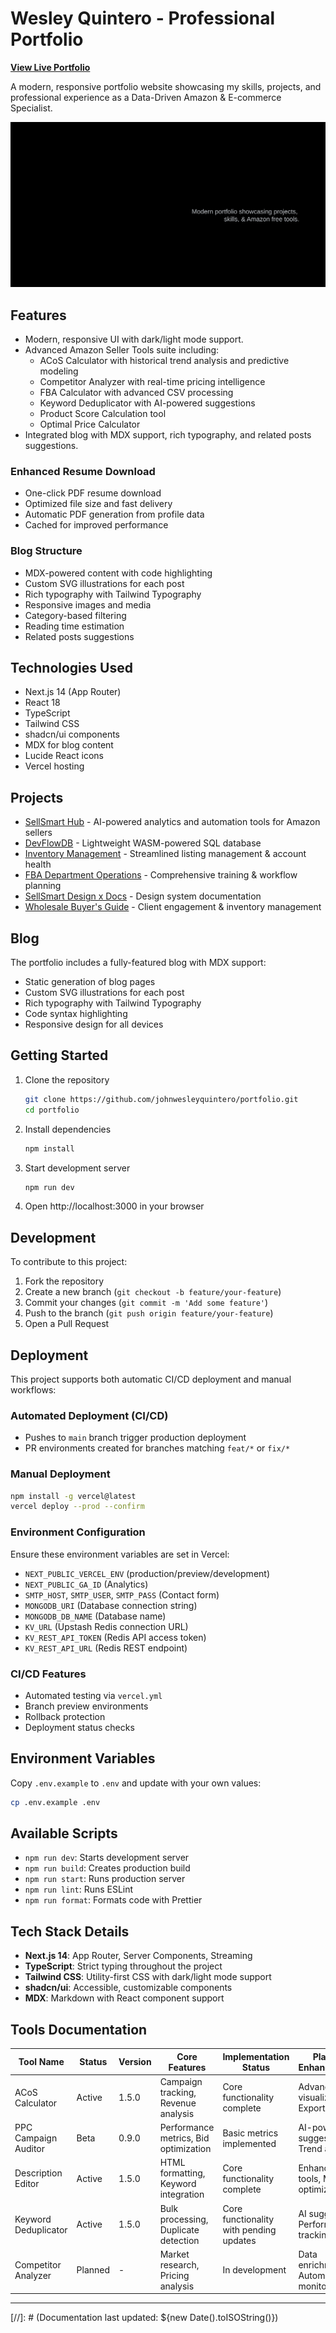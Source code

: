 # Wesley Quintero - Professional Portfolio

**[View Live Portfolio](https://wesleyquintero.vercel.app/)**

A modern, responsive portfolio website showcasing my skills, projects, and professional experience as a Data-Driven Amazon & E-commerce Specialist.

![Portfolio Preview](public/portfolio-preview.svg)

## Features

- Modern, responsive UI with dark/light mode support.
- Advanced Amazon Seller Tools suite including:
  - ACoS Calculator with historical trend analysis and predictive modeling
  - Competitor Analyzer with real-time pricing intelligence
  - FBA Calculator with advanced CSV processing
  - Keyword Deduplicator with AI-powered suggestions
  - Product Score Calculation tool
  - Optimal Price Calculator
- Integrated blog with MDX support, rich typography, and related posts suggestions.

### Enhanced Resume Download

- One-click PDF resume download
- Optimized file size and fast delivery
- Automatic PDF generation from profile data
- Cached for improved performance

### Blog Structure

- MDX-powered content with code highlighting
- Custom SVG illustrations for each post
- Rich typography with Tailwind Typography
- Responsive images and media
- Category-based filtering
- Reading time estimation
- Related posts suggestions

## Technologies Used

- Next.js 14 (App Router)
- React 18
- TypeScript
- Tailwind CSS
- shadcn/ui components
- MDX for blog content
- Lucide React icons
- Vercel hosting

## Projects

- [SellSmart Hub](https://sellsmart-hub.vercel.app/) - AI-powered analytics and automation tools for Amazon sellers
- [DevFlowDB](https://devflowdb.vercel.app/) - Lightweight WASM-powered SQL database
- [Inventory Management](https://sellsmart-docs.vercel.app/) - Streamlined listing management & account health
- [FBA Department Operations](https://sellsmart-docs.vercel.app/) - Comprehensive training & workflow planning
- [SellSmart Design x Docs](https://sellsmart-docs.vercel.app/) - Design system documentation
- [Wholesale Buyer's Guide](https://sellsmart-docs.vercel.app/) - Client engagement & inventory management

## Blog

The portfolio includes a fully-featured blog with MDX support:

- Static generation of blog pages
- Custom SVG illustrations for each post
- Rich typography with Tailwind Typography
- Code syntax highlighting
- Responsive design for all devices

## Getting Started

1. Clone the repository

   ```bash
   git clone https://github.com/johnwesleyquintero/portfolio.git
   cd portfolio
   ```

2. Install dependencies

   ```bash
   npm install
   ```

3. Start development server

   ```bash
   npm run dev
   ```

4. Open http://localhost:3000 in your browser

## Development

To contribute to this project:

1. Fork the repository
2. Create a new branch (`git checkout -b feature/your-feature`)
3. Commit your changes (`git commit -m 'Add some feature'`)
4. Push to the branch (`git push origin feature/your-feature`)
5. Open a Pull Request

## Deployment

This project supports both automatic CI/CD deployment and manual workflows:

### Automated Deployment (CI/CD)

- Pushes to `main` branch trigger production deployment
- PR environments created for branches matching `feat/*` or `fix/*`

### Manual Deployment

```bash
npm install -g vercel@latest
vercel deploy --prod --confirm
```

### Environment Configuration

Ensure these environment variables are set in Vercel:

- `NEXT_PUBLIC_VERCEL_ENV` (production/preview/development)
- `NEXT_PUBLIC_GA_ID` (Analytics)
- `SMTP_HOST`, `SMTP_USER`, `SMTP_PASS` (Contact form)
- `MONGODB_URI` (Database connection string)
- `MONGODB_DB_NAME` (Database name)
- `KV_URL` (Upstash Redis connection URL)
- `KV_REST_API_TOKEN` (Redis API access token)
- `KV_REST_API_URL` (Redis REST endpoint)

### CI/CD Features

- Automated testing via `vercel.yml`
- Branch preview environments
- Rollback protection
- Deployment status checks

## Environment Variables

Copy `.env.example` to `.env` and update with your own values:

```bash
cp .env.example .env
```

## Available Scripts

- `npm run dev`: Starts development server
- `npm run build`: Creates production build
- `npm run start`: Runs production server
- `npm run lint`: Runs ESLint
- `npm run format`: Formats code with Prettier

## Tech Stack Details

- **Next.js 14**: App Router, Server Components, Streaming
- **TypeScript**: Strict typing throughout the project
- **Tailwind CSS**: Utility-first CSS with dark/light mode support
- **shadcn/ui**: Accessible, customizable components
- **MDX**: Markdown with React component support

## Tools Documentation

| Tool Name            | Status  | Version | Core Features                         | Implementation Status                   | Planned Enhancements                    |
| -------------------- | ------- | ------- | ------------------------------------- | --------------------------------------- | --------------------------------------- |
| ACoS Calculator      | Active  | 1.5.0   | Campaign tracking, Revenue analysis   | Core functionality complete             | Advanced visualization, Export options  |
| PPC Campaign Auditor | Beta    | 0.9.0   | Performance metrics, Bid optimization | Basic metrics implemented               | AI-powered suggestions, Trend analysis  |
| Description Editor   | Active  | 1.5.0   | HTML formatting, Keyword integration  | Core functionality complete             | Enhanced SEO tools, Mobile optimization |
| Keyword Deduplicator | Active  | 1.5.0   | Bulk processing, Duplicate detection  | Core functionality with pending updates | AI suggestions, Performance tracking    |
| Competitor Analyzer  | Planned | -       | Market research, Pricing analysis     | In development                          | Data enrichment, Automated monitoring   |

---

[//]: # (Documentation last updated: ${new Date().toISOString()})

